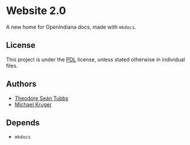 # Website 2.0

A new home for OpenIndiana docs, made with ``mkdocs``.

## License

This project is under the [PDL](https://www.openoffice.org/licenses/PDL.html) 
license, unless stated otherwise in individual files.

## Authors

- [Theodore Seán Tubbs](https://github.com/AdrianKoshka)
- [Michael Kruger](https://github.com/makruger)

## Depends

- ``mkdocs``
